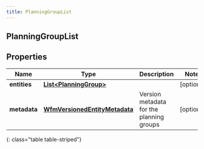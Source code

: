 ```yaml
---
title: PlanningGroupList
---
```

## PlanningGroupList


## Properties

| Name | Type | Description | Notes |
| ------------ | ------------- | ------------- | ------------- |
| **entities** | <!----><!---->[**List&lt;PlanningGroup&gt;**](PlanningGroup.html)<!----> |  |  [optional] |
| **metadata** | <!----><!---->[**WfmVersionedEntityMetadata**](WfmVersionedEntityMetadata.html)<!----> | Version metadata for the planning groups |  [optional] |
{: class="table table-striped"}



